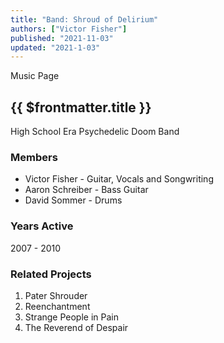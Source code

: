 ```yaml
---
title: "Band: Shroud of Delirium"
authors: ["Victor Fisher"]
published: "2021-11-03"
updated: "2021-1-03"
---
```


<g-link to="/3">Music Page</g-link>

## {{ $frontmatter.title }}

High School Era Psychedelic Doom Band

### Members
* Victor Fisher - Guitar, Vocals and Songwriting
* Aaron Schreiber - Bass Guitar
* David Sommer - Drums

### Years Active
2007 - 2010

### Related Projects
1. <g-link to="/15">Pater Shrouder</g-link>
2. <g-link to="/16">Reenchantment</g-link>
3. <g-link to="/19">Strange People in Pain</g-link>
4. <g-link to="/17">The Reverend of Despair</g-link>
